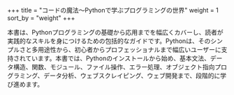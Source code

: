 +++
title = "コードの魔法～Pythonで学ぶプログラミングの世界"
weight = 1
sort_by = "weight"
+++

本書は、Pythonプログラミングの基礎から応用までを幅広くカバーし、読者が実践的なスキルを身につけるための包括的なガイドです。Pythonは、そのシンプルさと多用途性から、初心者からプロフェッショナルまで幅広いユーザーに支持されています。本書では、Pythonのインストールから始め、基本文法、データ構造、関数、モジュール、ファイル操作、エラー処理、オブジェクト指向プログラミング、データ分析、ウェブスクレイピング、ウェブ開発まで、段階的に学び進めます。
